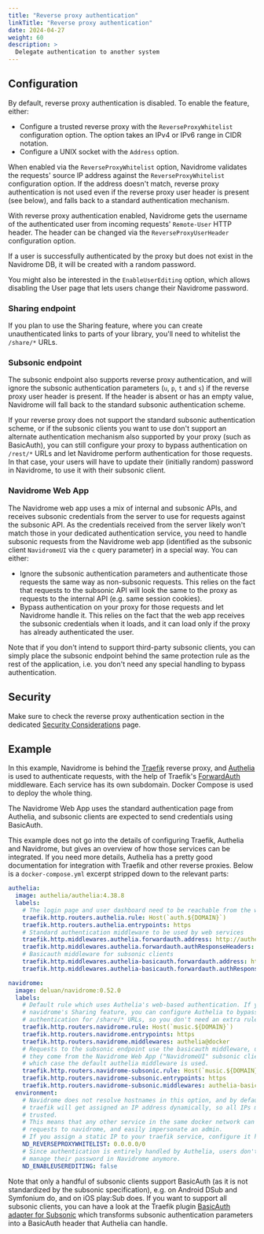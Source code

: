 ```yaml
---
title: "Reverse proxy authentication"
linkTitle: "Reverse proxy authentication"
date: 2024-04-27
weight: 60
description: >
  Delegate authentication to another system
---
```


## Configuration

By default, reverse proxy authentication is disabled. To enable the feature, either:
* Configure a trusted reverse proxy with the `ReverseProxyWhitelist` configuration option. The option takes an IPv4 or IPv6 range in CIDR notation.
* Configure a UNIX socket with the `Address` option.

When enabled via the `ReverseProxyWhitelist` option, Navidrome validates the requests' source IP address against the `ReverseProxyWhitelist` configuration option. If the address doesn't match, reverse proxy authentication is not used even if the reverse proxy user header is present (see below), and falls back to a standard authentication mechanism.

With reverse proxy authentication enabled, Navidrome gets the username of the authenticated user from incoming requests' `Remote-User` HTTP header. The header can be changed via the `ReverseProxyUserHeader` configuration option.

If a user is successfully authenticated by the proxy but does not exist in the Navidrome DB, it will be created with a random password.

You might also be interested in the `EnableUserEditing` option, which allows disabling the User page that lets users change their Navidrome password.

### Sharing endpoint

If you plan to use the Sharing feature, where you can create unauthenticated links to parts of your library, you'll need to whitelist the `/share/*` URLs.

### Subsonic endpoint

The subsonic endpoint also supports reverse proxy authentication, and will ignore the subsonic authentication parameters (`u`, `p`, `t` and `s`) if the reverse proxy user header is present. If the header is absent or has an empty value, Navidrome will fall back to the standard subsonic authentication scheme.

If your reverse proxy does not support the standard subsonic authentication scheme, or if the subsonic clients you want to use don't support an alternate authentication mechanism also supported by your proxy (such as BasicAuth), you can still configure your proxy to bypass authentication on `/rest/*` URLs and let Navidrome perform authentication for those requests. In that case, your users will have to update their (initially random) password in Navidrome, to use it with their subsonic client.

### Navidrome Web App

The Navidrome web app uses a mix of internal and subsonic APIs, and receives subsonic credentials from the server to use for requests against the subsonic API. As the credentials received from the server likely won't match those in your dedicated authentication service, you need to handle subsonic requests from the Navidrome web app (identified as the subsonic client `NavidromeUI` via the `c` query parameter) in a special way. You can either:
* Ignore the subsonic authentication parameters and authenticate those requests the same way as non-subsonic requests. This relies on the fact that requests to the subsonic API will look the same to the proxy as requests to the internal API (e.g. same session cookies).
* Bypass authentication on your proxy for those requests and let Navidrome handle it. This relies on the fact that the web app receives the subsonic credentials when it loads, and it can load only if the proxy has already authenticated the user.

Note that if you don't intend to support third-party subsonic clients, you can simply place the subsonic endpoint behind the same protection rule as the rest of the application, i.e. you don't need any special handling to bypass authentication.

## Security

Make sure to check the reverse proxy authentication section in the dedicated [Security Considerations](../security#reverse-proxy-authentication) page.

## Example

In this example, Navidrome is behind the [Traefik](https://traefik.io) reverse proxy, and [Authelia](https://www.authelia.com) is used to authenticate requests, with the help of Traefik's [ForwardAuth](https://doc.traefik.io/traefik/middlewares/http/forwardauth/) middleware. Each service has its own subdomain. Docker Compose is used to deploy the whole thing.

The Navidrome Web App uses the standard authentication page from Authelia, and subsonic clients are expected to send credentials using BasicAuth.

This example does not go into the details of configuring Traefik, Authelia and Navidrome, but gives an overview of how those services can be integrated. If you need more details, Authelia has a pretty good documentation for integration with Traefik and other reverse proxies. Below is a `docker-compose.yml` excerpt stripped down to the relevant parts:

```yaml
authelia:
  image: authelia/authelia:4.38.8
  labels:
    # The login page and user dashboard need to be reachable from the web
    traefik.http.routers.authelia.rule: Host(`auth.${DOMAIN}`)
    traefik.http.routers.authelia.entrypoints: https
    # Standard authentication middleware to be used by web services
    traefik.http.middlewares.authelia.forwardauth.address: http://authelia:9091/api/verify?rd=https://auth.${DOMAIN}/
    traefik.http.middlewares.authelia.forwardauth.authResponseHeaders: Remote-User
    # Basicauth middleware for subsonic clients
    traefik.http.middlewares.authelia-basicauth.forwardauth.address: http://authelia:9091/api/verify?auth=basic
    traefik.http.middlewares.authelia-basicauth.forwardauth.authResponseHeaders: Remote-User

navidrome:
  image: deluan/navidrome:0.52.0
  labels:
    # Default rule which uses Authelia's web-based authentication. If you enable
    # navidrome's Sharing feature, you can configure Authelia to bypass
    # authentication for /share/* URLs, so you don't need an extra rule here.
    traefik.http.routers.navidrome.rule: Host(`music.${DOMAIN}`)
    traefik.http.routers.navidrome.entrypoints: https
    traefik.http.routers.navidrome.middlewares: authelia@docker
    # Requests to the subsonic endpoint use the basicauth middleware, unless
    # they come from the Navidrome Web App ("NavidromeUI" subsonic client), in
    # which case the default authelia middleware is used.
    traefik.http.routers.navidrome-subsonic.rule: Host(`music.${DOMAIN}`) && PathPrefix(`/rest/`) && !Query(`c`, `NavidromeUI`)
    traefik.http.routers.navidrome-subsonic.entrypoints: https
    traefik.http.routers.navidrome-subsonic.middlewares: authelia-basicauth@docker
  environment:
    # Navidrome does not resolve hostnames in this option, and by default
    # traefik will get assigned an IP address dynamically, so all IPs must be
    # trusted.
    # This means that any other service in the same docker network can make
    # requests to navidrome, and easily impersonate an admin.
    # If you assign a static IP to your traefik service, configure it here.
    ND_REVERSEPROXYWHITELIST: 0.0.0.0/0
    # Since authentication is entirely handled by Authelia, users don't need to
    # manage their password in Navidrome anymore.
    ND_ENABLEUSEREDITING: false
```

Note that only a handful of subsonic clients support BasicAuth (as it is not standardized by the subsonic specification), e.g. on Android DSub and Symfonium do, and on iOS play:Sub does. If you want to support all subsonic clients, you can have a look at the Traefik plugin [BasicAuth adapter for Subsonic](https://plugins.traefik.io/plugins/6521c6de39e2d7caa2181888/basic-auth-adapter-for-subsonic) which transforms subsonic authentication parameters into a BasicAuth header that Authelia can handle.

